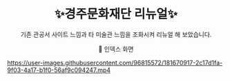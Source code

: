 <h1 align = 'center'> ✨경주문화재단 리뉴얼✨ </h1>

<p align = 'center'> 기존 관공서 사이트 느낌과 타 미술관 느낌을 조화시켜 리뉴얼 해 보았습니다. </p>

<p align = 'center'> 📌 인덱스 화면 </p>

https://user-images.githubusercontent.com/96815572/181670917-2c17d1fa-9f03-4a17-b1f0-56af9c094247.mp4
